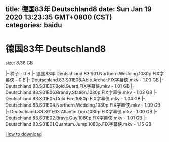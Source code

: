 
title: 德国83年 Deutschland8
date: Sun Jan 19 2020 13:23:35 GMT+0800 (CST)    
categories: baidu
---

# 德国83年 Deutschland8
size: 8.36 GB
 
 
|- 种子 - 0 B
|- 德国83年.Deutschland.83.S01.Northern.Wedding.1080p.FIX字幕侠 - 0 B
|- Deutschland.83.S01E08.Able.Archer.FIX字幕侠.mkv - 1.03 GB
|- Deutschland.83.S01E07.Bold.Guard.FIX字幕侠.mkv - 1.01 GB
|- Deutschland.83.S01E06.Brandy.Station.1080p.FIX字幕侠.mkv - 1.03 GB
|- Deutschland.83.S01E05.Cold.Fire.1080p.FIX字幕侠.mkv - 1.04 GB
|- Deutschland.83.S01E04.Northern.Wedding.1080p.FIX字幕侠.mkv - 1.09 GB
|- Deutschland.83.S01E03.Atlantic.Lion.1080p.FIX字幕侠.mkv - 1.00 GB
|- Deutschland.83.S01E02.Brave.Guy.1080p.FIX字幕侠.mkv - 1.01 GB
|- Deutschland.83.S01E01.Quantum.Jump.1080p.FIX字幕侠.mkv - 1.15 GB

[How to download](https://bpcam.bemobtrk.com/go/2ceec3aa-1ca2-46d6-b9ff-aaa5c184517c?jno=572)